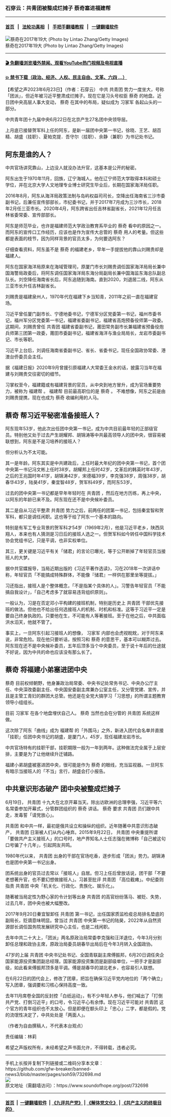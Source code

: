 ### 石穿云：共青团被整成烂摊子 蔡奇塞进福建帮
------------------------

#### [首页](https://github.com/gfw-breaker/banned-news3/blob/master/README.md) &nbsp;&nbsp;|&nbsp;&nbsp; [法轮功真相](https://github.com/begood0513/basic/blob/master/README.md)  &nbsp;&nbsp;|&nbsp;&nbsp; [手把手翻墙教程](https://github.com/gfw-breaker/guides/wiki)  &nbsp;&nbsp;|&nbsp;&nbsp; [一键翻墙软件](https://github.com/gfw-breaker/nogfw/blob/master/README.md)  



<div><img alt="蔡奇在2017年19大 (Photo by Lintao Zhang/Getty Images)" src="https://img.soundofhope.org/2023-06/gettyimages-863027048-1687550434590.jpg"/>
<br/><figcaption class="caption">
 蔡奇在2017年19大 (Photo by Lintao Zhang/Getty Images)
</figcaption></div><hr/>

#### [ 🎬  免翻墙浏览墙外禁闻、观看YouTube热门视频及电视直播](https://github.com/gfw-breaker/HelloWorld)

#### [ 💥  禁书下载（政治、经济、人权、民主自由、文革、六四 ...）](https://github.com/gfw-breaker/books/blob/master/README.md)

<div><div class="Content__Wrapper sc-1bvya0-0 elmmKw article_body" data-checkusr="" itemprop="articleBody">
 <div id="post_place_1">
 </div>
 <p class="meta-top">
  <span class="meta">
   【希望之声2023年6月23日】（作者：石穿云）
  </span>
  中共
  <ok href="/term/8528">
   共青团
  </ok>
  势力一度坐大，号称「团派」，但近年被习近平整肃成烂摊子。现在它是习头号权臣
  <ok href="/term/13172">
   蔡奇
  </ok>
  的地盘。近日团中央高层人事大变动，
  <ok href="/term/13172">
   蔡奇
  </ok>
  在其中的布局，疑似成为
  <ok href="/term/1342">
   习家军
  </ok>
  各起山头的一部分。
 </p>
 <p>
  中共青年团十九届中央6月22日在北京产生27名团中央领导层。
 </p>
 <p>
  上月底已接替贺军科上任的阿东，是新一届团中央第一书记，徐晓、王艺、胡百精、胡盛（挂职）、夏帕克提．吾守尔（挂职）、余静（兼职）为书记处书记。
 </p>
 <h2>
  阿东是谁的人？
 </h2>
 <p>
  中共官场讲究靠山，上边没人就没办法升官，这基本是公开的秘密。
 </p>
 <p>
  阿东出生于1970年11月，回族，辽宁海城人。他在辽宁师范大学取得本科和硕士学位，并在北京大学人文地理专业博士研究生毕业后，长期在国家海洋局任职。
 </p>
 <p>
  2016年8月，阿东从海洋局政策法制与岛屿权益司司长，空降出任海南省三沙市委副书记，后兼任宣传部部长，市纪委书记，并于2017年7月成为三沙市长，2018年2月任三亚市长。2020年4月，阿东跨省出任吉林省副省长，2021年12月任吉林省委常委、宣传部部长。
 </p>
 <p>
  阿东是师范毕业，也许是福建师范大学政治教育系毕业的
  <ok href="/term/13172">
   蔡奇
  </ok>
  看中的原因之一。而阿东的宣传口工作经历，应该也是作为宣传大总管的
  <ok href="/term/13172">
   蔡奇
  </ok>
  用人的考量。但这些都是表面的枝节，因为同样背景的官员太多，为何要选阿东？
 </p>
 <p>
  仔细查看资料，阿东虽不是
  <ok href="/term/13172">
   蔡奇
  </ok>
  的福建老乡，早年一手提拔他的靠山刘赐贵却是福建人。
 </p>
 <p>
  阿东在国家海洋局原来在海域管理司，原厦门市长刘赐贵调任国家海洋局局长兼中国海警局政委后，将阿东调任国家海洋局东海分局副局长兼中国海监东海总队副总队长。刘空降任海南省长后，阿东追随到海南。直到2020，刘退居二线，阿东从三亚市长升任吉林副省长。
 </p>
 <p>
  刘赐贵是福建泉州人，1970年代在福建下乡当知青，2011年之前一直在福建官场。
 </p>
 <p>
  习近平曾任厦门副市长、宁德地委书记，宁德军分区党委第一书记，福州市委书记，福州军分区党委第一书记，福建省委副书记，福建省高炮预备役师第一政委。这期间，刘赐贵曾任
  <ok href="/term/8528">
   共青团
  </ok>
  福建省委副书记，莆田常务副市长兼福建省预备役炮兵师第三团第一政委，莆田市委副书记，福建省海洋与渔业局局长，龙岩市委副书记、市长等职。
 </p>
 <p>
  习近平上台后，刘调任海南省委副书记、省长、省委书记，现任全国政协常委、港澳台侨委员会主任。
 </p>
 <p>
  据《福建日报》2020年9月曾援引原福建人大常委王金水的话，披露习当年在福建与刘赐贵交往密切的细节。
 </p>
 <p>
  习掌权至今，福建籍或有福建背景的官员，从中央到地方冒升，成为官场重要势力，被称为
  <ok href="/term/771851">
   福建帮
  </ok>
  。
  <ok href="/term/771851">
   福建帮
  </ok>
  目前最高职位的是
  <ok href="/term/13172">
   蔡奇
  </ok>
  。 不难想像，阿东之前是由刘赐贵提携，现在也成为
  <ok href="/term/13172">
   蔡奇
  </ok>
  收编利用的人马。
 </p>
 <h2>
  <ok href="/term/13172">
   蔡奇
  </ok>
  帮习近平秘密准备接班人？
 </h2>
 <p>
  阿东现年53岁，他此次出任团中央第一书记，成为中共目前最年轻的正部级官员。特别他又处于过去产生胡耀邦、胡锦涛等中共最高领导人的团中央，很容易被联想到，阿东是不是习培养的接班人？
 </p>
 <p>
  但分析认为不太可能。
 </p>
 <p>
  其一是年龄。阿东其实是中共建政后，上任时最大年纪的团中央第一书记，首个团中央第一书记冯文彬上任时38岁。胡耀邦上任时42岁，文革后的韩英时年43岁，之后的王兆国时年41岁，胡锦涛42岁，宋德福39岁，李克强38岁，周强38岁，胡春华43岁，陆昊41岁，秦宜智48岁，贺军科49岁，而阿东53岁。
 </p>
 <p>
  过去的团中央第一书记都是早年年轻时在
  <ok href="/term/8528">
   共青团
  </ok>
  ，然后在地方历练，再上中央，以阿东的年龄已来不及。阿东现在还不是中央候补委员。
 </p>
 <p>
  其二是自从习近平整肃
  <ok href="/term/8528">
   共青团
  </ok>
  势力之后，前两任的团第一书记，包括秦宜智和贺军科，都只是调任闲职。这也等于给了阿东一个基本的路向。
 </p>
 <p>
  特别是有军工专业背景的贺军科才54岁（1969年2月），他是习近平老乡，陕西凤翔人，本来也有人猜测是习日后的接班人选之一。但贺军科如今转任中国科学技术协会党组书记，只是平调，也非实权单位。
 </p>
 <p>
  其三，更关键是习近平有关「储君」的言论已曝光，等于公开断掉了年轻官员当接班人的大梦。
 </p>
 <p>
  据中共官媒报导，当局近期出版的《习近平著作选读》，习在2018年一次讲话中称，年轻官员「不能搞成特殊群体，不能像『储君』一样供在那里坐等提拔。」
 </p>
 <p>
  习还指出，接班人是个整体概念，「不是指某个具体的人」。习警告年轻官员「不能搞自我设计」，「自己考虑多了就容易违背组织原则」。
 </p>
 <p>
  一般认为，习是在否定邓小平构建的接班机制，特别是历史上
  <ok href="/term/8528">
   共青团
  </ok>
  干部优先接班的做法。但他也不给出任何选接班人的机制、时机和标准。这等于习近平一定是要自己终身执政的。只要他在生，不可能有人等著接班。至于在他之后，中共面临洪水滔天，他就不管了。
 </p>
 <p>
  事实上，一旦阿东引起习接班人的想像，
  <ok href="/term/1342">
   习家军
  </ok>
  内部也会虎视眈眈，对于阿东来说，非常危险。现在他只要听话，按照习和
  <ok href="/term/13172">
   蔡奇
  </ok>
  的意思干，基本可以糊弄过去。阿东现在还不是中央候补委员，五年后顶多当个中央委员，至于说十年后的仕途就不好说，因为中共的命也应该没有那么长了。
 </p>
 <h2>
  <ok href="/term/13172">
   蔡奇
  </ok>
  将福建小弟塞进团中央
 </h2>
 <p>
  <ok href="/term/13172">
   蔡奇
  </ok>
  目前权倾朝野，他身兼政治局常委、中央书记处常务书记、中央办公厅主任、中央深改委副主任、中央国安委副主席兼办公室主任，又分管党建、宣传，并且是主管工青妇的群团大总管。他还是在全党大搞学习「习思想」的所谓主题教育领导小组组长。
 </p>
 <p>
  目前
  <ok href="/term/1342">
   习家军
  </ok>
  在各个地盘埋伏自己人。
  <ok href="/term/13172">
   蔡奇
  </ok>
  当然也会在分管的
  <ok href="/term/8528">
   共青团
  </ok>
  系统这样做。
 </p>
 <p>
  这次除了阿东「曲线」成为
  <ok href="/term/771851">
   福建帮
  </ok>
  的「外围马」之外，新进入团代会名单并直接「挂职」任团中央书记的胡盛，是厦门人，45岁，现任福建龙岩市长。
 </p>
 <p>
  中共官场特有的挂职干部，挂职期限一般为一年到两年。这种做法完全属于上层安排，主要是为了让他继续升迁铺路。
 </p>
 <p>
  福建小弟胡盛被塞进团中央，很可能是作为
  <ok href="/term/13172">
   蔡奇
  </ok>
  的眼线，充当监视器。一旦阿东有暗示当接班人的「不当」言行，胡盛会打小报告。
 </p>
 <h2>
  中共意识形态破产 团中央被整成烂摊子
 </h2>
 <p>
  6月19日，
  <ok href="/term/8528">
   共青团
  </ok>
  十九大在北京开幕当天。除出访欧洲的总理李强，习近平等六名常委参加开幕式，分管群团组织的
  <ok href="/term/13172">
   蔡奇
  </ok>
  讲话。
  <ok href="/term/13172">
   蔡奇
  </ok>
  要求
  <ok href="/term/8528">
   共青团
  </ok>
  员们跟中共走，发毒誓「请党放心」。
 </p>
 <p>
  <ok href="/term/8528">
   共青团
  </ok>
  和中共一样，最初是俄共设立和操纵的组织。近年随著中共意识形态破产，
  <ok href="/term/8528">
   共青团
  </ok>
  日渐被人们从内心唾弃。2015年9月22日，
  <ok href="/term/8528">
   共青团
  </ok>
  中央重提所谓「要做共产主义接班人」的口号时，地产界知名人士任志强在微博称「自己被这句口号骗了十几年」，引起网友共鸣。
 </p>
 <p>
  1980年代以来，
  <ok href="/term/8528">
   共青团
  </ok>
  出身的干部在官场吃香，逐步形成「团派」势力。胡锦涛也是团中央第一书记出身。
 </p>
 <p>
  团系统出身的官员过去常以「接班人」自居。但习上任后曾放话说，团干部「不要老想著升官，也不要幻想做接班人」。习甚至批评
  <ok href="/term/8528">
   共青团
  </ok>
  「高位截瘫」。中纪委则指责
  <ok href="/term/8528">
   共青团
  </ok>
  中央「机关化、行政化、贵族化、娱乐化」。
 </p>
 <p>
  随著被当局定性为野心家的令计划等出身
  <ok href="/term/8528">
   共青团
  </ok>
  的高官纷纷落马、被贬、失势，过去几年，团中央也被大幅整改。
 </p>
 <p>
  2017年9月20日秦宜智卸任
  <ok href="/term/8528">
   共青团
  </ok>
  第一书记，出任国家质监检疫总局排名垫底的副局长，贬谪意味明显。曾当过
  <ok href="/term/8528">
   共青团
  </ok>
  中央第一书记的陆昊，2022年从自然资源部长调任国务院发展研究中心主任，也是二线闲职。
 </p>
 <p>
  去年中共二十大上，「团派」两名原政治局常委李克强和汪洋退位，今年3月分别卸任总理和政协主席，原政治局委员胡春华出局后在今年3月转入全国政协。
 </p>
 <p>
  47岁的上届
  <ok href="/term/8528">
   共青团
  </ok>
  中央书记处书记、全国青联副主席傅振邦，6月20日调任央企国家能源投资集团副总经理。国家能源投资集团是副部级单位，一把手才是副部级，如此看来傅振邦顶多是平调。傅是胡春华的湖北老乡，也容易引人联想。
 </p>
 <p>
  在6月22日的团代会上，修改了团章，把旨在确保习近平党内地位的「两个确立」写入团章，强调要和习核心保持高度一致。
 </p>
 <p>
  去年11月席卷全国的反封控「白纸运动」，有不少年轻人参与，他们喊出了「打倒共产党、打倒习近平」的口号，令习近平心有余悸。现在习近平可能对
  <ok href="/term/8528">
   共青团
  </ok>
  这个官方的青年组织也不太放心。但是即便在额头印上「忠心」二字，都是假的。党的流氓性决定了，中共处处是「两面人」。
 </p>
 <p>
  （作者为自由撰稿人，不代表本台观点）
 </p>
 <p class="meta-btm">
  责任编辑：林莉
 </p>
 <p class="meta-btm">
  希望之声版权所有，未经希望之声书面允许，不得转载，违者必究。
 </p>
</div>
</div>
<hr/>
手机上长按并复制下列链接或二维码分享本文章：<br/>
https://github.com/gfw-breaker/banned-news3/blob/master/pages/soh59/732698.md <br/>
<a href='https://github.com/gfw-breaker/banned-news3/blob/master/pages/soh59/732698.md'><img src='https://github.com/gfw-breaker/banned-news3/blob/master/pages/soh59/732698.md.png'/></a> <br/>
原文地址（需翻墙访问）：https://www.soundofhope.org/post/732698


------------------------
#### [首页](https://github.com/gfw-breaker/banned-news3/blob/master/README.md) &nbsp;|&nbsp; [一键翻墙软件](https://github.com/gfw-breaker/nogfw/blob/master/README.md) &nbsp;| [《九评共产党》](https://github.com/gfw-breaker/9ping.md/blob/master/README.md#九评之一评共产党是什么) | [《解体党文化》](https://github.com/gfw-breaker/jtdwh.md/blob/master/README.md) | [《共产主义的终极目的》](https://github.com/gfw-breaker/gczydzjmd.md/blob/master/README.md)


<img src='http://gfw-breaker.win/banned-news3/pages/soh59/732698.md' width='0px' height='0px'/>